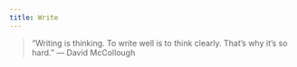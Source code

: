 ```yaml
---
title: Write
---
```


> “Writing is thinking. To write well is to think clearly. That’s why it’s so hard.” — David McCollough
